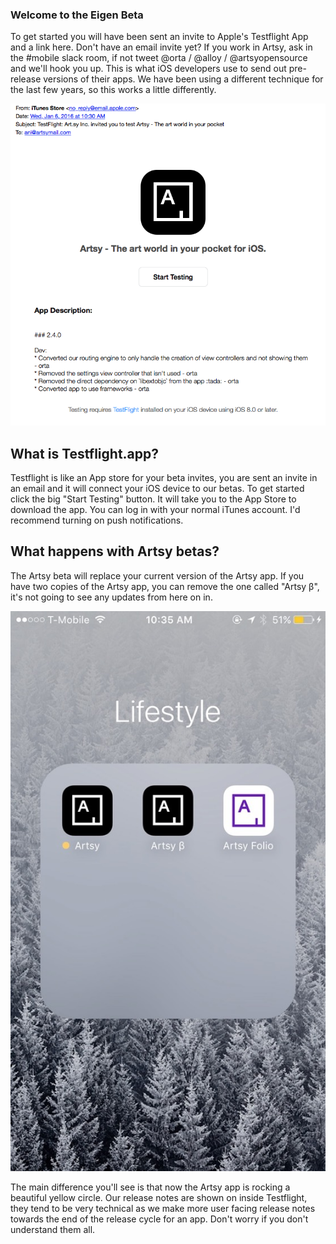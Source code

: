 ### Welcome to the Eigen Beta

To get started you will have been sent an invite to Apple's Testflight App and a link here. Don't have an email invite yet? If you work in Artsy, ask in the #mobile slack room, if not tweet @orta / @alloy / @artsyopensource and we'll hook you up. This is what iOS developers use to send out pre-release versions of their apps. We have been using a different technique for the last few years, so this works a little differently.

<p align="center">
  <img src="screenshots/testflight-email.png" />
</p>


## What is Testflight.app? 

Testflight is like an App store for your beta invites, you are sent an invite in an email and it will connect your iOS device to our betas. To get started click the big "Start Testing" button. It will take you to the App Store to download the app. You can log in with your normal iTunes account.  I'd recommend turning on push notifications.

## What happens with Artsy betas?

The Artsy beta will replace your current version of the Artsy app. If you have two copies of the Artsy app, you can remove the one called "Artsy β", it's not going to see any updates from here on in.

<p align="center">
  <img src="screenshots/artsy-icon.jpg"/>
</p>

The main difference you'll see is that now the Artsy app is rocking a beautiful yellow circle. Our release notes are shown on inside Testflight, they tend to be very technical as we make more user facing release notes towards the end of the release cycle for an app. Don't worry if you don't understand them all.



